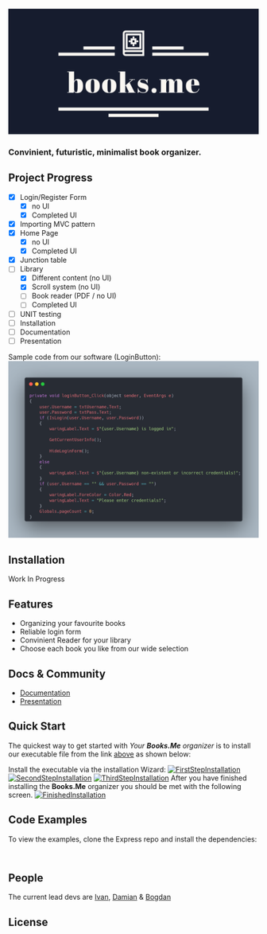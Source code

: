 [![Books.Me Logo](https://raw.githubusercontent.com/Books-me/Books.me/bb926bac2b7ff48923621a69c1f006c4b9206aa1/Images/linkedin_banner_image_1.png)]()

  ### Convinient, futuristic, minimalist book organizer.
  
  ## Project Progress
- [x] Login/Register Form
  - [x] no UI
  - [x] Completed UI
- [x] Importing MVC pattern
- [x] Home Page
  - [x] no UI
  - [x] Completed UI
- [x] Junction table
- [ ] Library
  - [x] Different content (no UI)
  - [x] Scroll system (no UI)
  - [ ] Book reader (PDF / no UI)
  - [ ] Completed UI
 - [ ] UNIT testing
- [ ] Installation
- [ ] Documentation
- [ ] Presentation

Sample code from our software (LoginButton):
[![IsLoginCarbon](https://raw.githubusercontent.com/Books-me/Books.me/master/Images/btnLoginCarbon.png)]()

## Installation

Work In Progress

## Features

  * Organizing your favourite books
  * Reliable login form
  * Convinient Reader for your library
  * Choose each book you like from our wide selection
  

## Docs & Community

  * [Documentation]()
  * [Presentation]()


## Quick Start

  The quickest way to get started with *Your **Books.Me** organizer* is to install our executable file from the link [above]() as shown below:

  Install the executable via the installation Wizard:
[![FirstStepInstallation]()](www.example.com)
[![SecondStepInstallation]()](www.example.com)
[![ThirdStepInstallation]()](www.example.com)
 After you have finished installing the **Books.Me** organizer you should be met with the following screen.
[![FinishedInstallation]()](www.example.com)



## Code Examples

  To view the examples, clone the Express repo and install the dependencies:

```csharp

```

```csharp

```


## People

The current lead devs are [Ivan](https://github.com/ValWalker0304), [Damian](https://github.com/Azgorn) & [Bogdan](https://github.com/b0nk0)

## License
